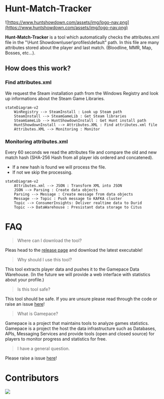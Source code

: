 # Hunt-Match-Tracker
![https://www.huntshowdown.com/assets/img/logo-nav.png](https://www.huntshowdown.com/assets/img/logo-nav.png)

**Hunt-Match-Tracker** is a tool which automatically checks the attributes.xml file in the "\Hunt Showdown\user\profiles\default\" path. In this file are many attributes stored about the player and last match. (Bloodline, MMR, Map, Bosses, etc...).

## How does this work?

### Find attributes.xml
We request the Steam installation path from the Windows Registry and look up informations about the Steam Game Libraries.  

```mermaid
stateDiagram-v2
    WinRegistry --> SteamInstall : Look up Steam path
    SteamInstall --> SteamGameLib : Get Steam libraries
    SteamGameLib --> HuntShowdownInstall : Get Hunt install path
    HuntShowdownInstall --> Attributes.XML : Find attributes.xml file
    Attributes.XML --> Monitoring : Monitor
```
### Monitoring attributes.xml
Every 60 seconds we read the attributes file and compare the old and  new match hash (SHA-256 Hash from all player ids ordered and concatened). 
- If a new hash is found we will process the file. 
- If not we skip the processing.

```mermaid
stateDiagram-v2
    Attributes.xml --> JSON : Transform XML into JSON
    JSON --> Parsing : Create data objects 
    Parsing --> Message : Create message from data objects
    Message --> Topic : Push message to KAFKA cluster
    Topic --> ConsumerInsights: Deliver realtime data to Durid
    Topic --> DataWarehouse : Presistant data storage to Citus
```

# FAQ
> Where can I download the tool?

Pleas head to the [release page](https://github.com/gamepace/Hunt-Match-Tracker/releases) and download the latest executable!

> Why should I use this tool?

This tool extracts player data and pushes it to the Gamepace Data Warehouse. (In the future we will provide a web interface with statistics about your profile.) 

> Is this tool safe?

This tool should be safe. If you are unsure please read through the code or raise an issue [here](https://github.com/gamepace/Hunt-Match-Tracker/issues)!

> What is Gamepace?

Gamepace is a project that maintains tools to analyze games statistics. Gamepace is a project the host the data infrastructure such as Databases, APIs, Messaging Services and provide tools (open and closed source) for players to monitor progress and statistics for free. 

> I have a general question.

Please raise a issue [here](https://github.com/gamepace/Hunt-Match-Tracker/issues)!

# Contributors
<a href="https://github.com/gamepace/Hunt-Match-Tracker/graphs/contributors">
  <img src="https://contrib.rocks/image?repo=gamepace/Hunt-Match-Tracker" />
</a>